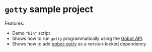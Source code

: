 # `gotty` sample project

Features:

- Demo `"bin"` script
- Shows how to run `gotty` programmatically using the [Gobot API](https://github.com/benallfree/gobot/tree/v1.0.0-alpha.33/docs/readme.md).
- Shows how to add [gobot-gotty](https://www.npmjs.com/package/gobot-gotty) as a version-locked dependency.
